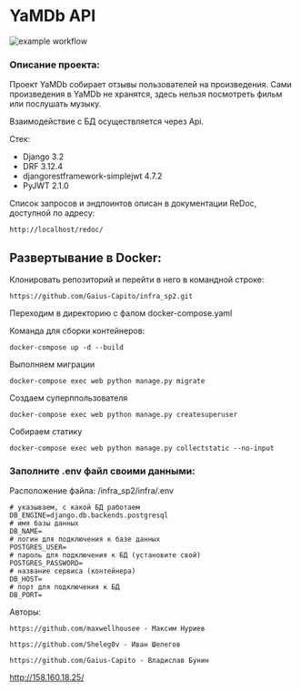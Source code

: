 # YaMDb API

![example workflow](https://github.com/Gaius-Capito/yamdb_final/actions/workflows/yamdb_workflow.yml/badge.svg)


### Описание проекта:

Проект YaMDb собирает отзывы пользователей на произведения. Сами произведения 
в YaMDb не хранятся, здесь нельзя посмотреть фильм или послушать музыку.

Взаимодействие с БД осуществляется через Api.

Стек:
- Django 3.2
- DRF 3.12.4
- djangorestframework-simplejwt 4.7.2
- PyJWT 2.1.0

Список запросов и эндпоинтов описан в документации ReDoc, доступной по адресу:
```
http://localhost/redoc/
```



## Развертывание в Docker:
Клонировать репозиторий и перейти в него в командной строке: 

``` 
https://github.com/Gaius-Capito/infra_sp2.git 
```
Переходим в директорию с фалом docker-compose.yaml

Команда для сборки контейнеров:
```
docker-compose up -d --build
```
Выполняем миграции
```
docker-compose exec web python manage.py migrate
```
Создаем суперппользователя
```
docker-compose exec web python manage.py createsuperuser
```
Собираем статику
```
docker-compose exec web python manage.py collectstatic --no-input
```

### Заполните .env файл своими данными:
Расположение файла: /infra_sp2/infra/.env
```
# указываем, с какой БД работаем
DB_ENGINE=django.db.backends.postgresql
# имя базы данных
DB_NAME=
# логин для подключения к базе данных
POSTGRES_USER=
# пароль для подключения к БД (установите свой)
POSTGRES_PASSWORD=
# название сервиса (контейнера)
DB_HOST=
# порт для подключения к БД
DB_PORT=
```

Авторы: 
```
https://github.com/maxwellhousee - Максим Нуриев
```
```
https://github.com/Sheleg0v - Иван Шелегов
```
```
https://github.com/Gaius-Capito - Владислав Бунин
```

http://158.160.18.25/